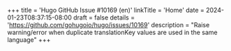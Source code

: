 +++
title = 'Hugo GitHub Issue #10169 (en)'
linkTitle = 'Home'
date = 2024-01-23T08:37:15-08:00
draft = false
details = 'https://github.com/gohugoio/hugo/issues/10169'
description = "Raise warning/error when duplicate translationKey values are used in the same language"
+++
